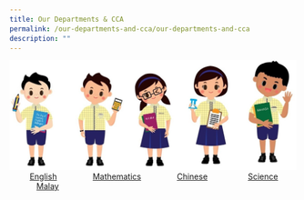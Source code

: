 ```yaml
---
title: Our Departments & CCA
permalink: /our-departments-and-cca/our-departments-and-cca
description: ""
---
```

![](/images/departments1.jpg)
         [English](https://wellingtonpri.moe.edu.sg/our-departments-n-cca/english)                [Mathematics](https://wellingtonpri.moe.edu.sg/our-departments-n-cca/mathematics)                [Chinese](https://wellingtonpri.moe.edu.sg/our-departments-n-cca/chinese)                  [Science](https://wellingtonpri.moe.edu.sg/our-departments-n-cca/science)                    [Malay](https://wellingtonpri.moe.edu.sg/our-departments-n-cca/malay)